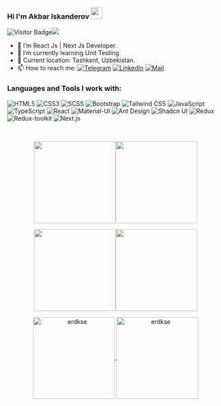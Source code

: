### Hi I'm Akbar Iskanderov <img src="https://media.giphy.com/media/hvRJCLFzcasrR4ia7z/giphy.gif" width="27px">
![Visitor Badge](https://visitor-badge.laobi.icu/badge?page_id=iskanderovv.iskanderovv)![](https://hit.yhype.me/github/profile?user_id=117995945)

- 🔭 I’m React Js | Next Js Developer.
- 🌱 I’m currently learning Unit Testing
- 📍 Current location: Tashkent, Uzbekistan.
- 📫 How to reach me: <a href="https://t.me/akbar_iskandarov"><img src="https://img.shields.io/badge/-Telegram-2CA5E0?style=flat&logo=telegram&logoColor=white" alt="Telegram"></a> <a href="https://www.linkedin.com/in/akbar-iskandarov-33a8a6232/"><img src="https://img.shields.io/badge/-LinkedIn-0077B5?style=flat&logo=linkedin&logoColor=white" alt="LinkedIn"></a>
<a href="https://mail.google.com/mail/u/0/#inbox"><img src="https://img.shields.io/badge/-Gmail-D14836?style=flat&logo=gmail&logoColor=white" alt="Mail"></a>

### Languages and Tools I work with:

![HTML5](https://img.shields.io/badge/-HTML5-f06529?style=flat&logo=html5&logoColor=white)
![CSS3](https://img.shields.io/badge/-CSS3-264de4?style=flat&logo=css3&logoColor=white)
![SCSS](https://img.shields.io/badge/-SCSS-CC6699?style=flat&logo=sass&logoColor=white)
![Bootstrap](https://img.shields.io/badge/-Bootstrap-563D7C?style=flat&logo=bootstrap&logoColor=white)
![Tailwind CSS](https://img.shields.io/badge/-Tailwind%20CSS-38B2AC?style=flat&logo=tailwind-css&logoColor=white)
![JavaScript](https://img.shields.io/badge/-JavaScript-F7DF1E?style=flat&logo=javascript&logoColor=323330)
![TypeScript](https://img.shields.io/badge/-TypeScript-007ACC?style=flat&logo=typescript&logoColor=white)
![React](https://img.shields.io/badge/-React-323330?style=flat&logo=react&logoColor=white)
![Material-UI](https://img.shields.io/badge/-Material--UI-0081CB?style=flat&logo=material-ui&logoColor=white)
![Ant Design](https://img.shields.io/badge/-Ant%20Design-0170FE?style=flat&logo=ant-design&logoColor=white)
![Shadcn UI](https://img.shields.io/badge/-Shadcn%20UI-8E44AD?style=flat&logoColor=white)
![Redux](https://img.shields.io/badge/-Redux-764ABC?style=flat&logo=redux&logoColor=white)
![Redux-toolkit](https://img.shields.io/badge/-Redux--toolkit-764ABC?style=flat&logo=redux&logoColor=white)
![Next.js](https://img.shields.io/badge/-Next.js-000000?style=flat&logo=nextdotjs&logoColor=white)

<br>

<p align="center" style="display: flex; justify-content: center;">
    <a href="https://github.com/iskanderovv#gh-light-mode-only">
        <img height="190em" src="https://github-readme-stats.vercel.app/api?username=iskanderovv&count_private=true&show_icons=true&include_all_commits=true&custom_title=iskanderovv%27s%20github%20stats&hide_border=true&line_height=28&theme=graywhite" align="center"/>
    </a>
    <a href="https://github.com/iskanderovv#gh-light-mode-only">
        <img height="190em" src="https://github-readme-stats.vercel.app/api/top-langs/?username=iskanderovv&count_private=true&show_icons=true&include_all_commits=true&layout=compact&hide_border=true&langs_count=10&theme=graywhite" align="center"/>
    </a>
</p>
<p align="center" style="display: flex; justify-content: center;">
    <a href="https://github.com/iskanderovv#gh-dark-mode-only">
        <img height="190em" src="https://github-readme-stats.vercel.app/api?username=iskanderovv&count_private=true&show_icons=true&include_all_commits=true&custom_title=iskanderovv%27s%20github%20stats&hide_border=true&line_height=28&theme=dark" align="center"/>
    </a>
    <a href="https://github.com/iskanderovv#gh-dark-mode-only">
        <img height="190em" src="https://github-readme-stats.vercel.app/api/top-langs/?username=iskanderovv&count_private=true&show_icons=true&include_all_commits=true&layout=compact&hide_border=true&langs_count=10&theme=dark" align="center"/>
    </a>
</p>



<p align="center">
    <a href="https://github.com/iskanderovv#gh-light-mode-only">
        <img height="190em" align="center" src="https://github-readme-streak-stats.herokuapp.com/?user=iskanderovv&theme=default" alt="erdkse" />
    </a>
    <a href="https://github.com/iskanderovv#gh-dark-mode-only">
        <img height="190em" align="center" src="https://github-readme-streak-stats.herokuapp.com/?user=iskanderovv&theme=dark" alt="erdkse" />
    </a>
</p>


